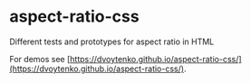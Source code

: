 # aspect-ratio-css

Different tests and prototypes for aspect ratio in HTML

For demos see [https://dvoytenko.github.io/aspect-ratio-css/](https://dvoytenko.github.io/aspect-ratio-css/).
